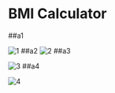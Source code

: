 # BMI Calculator 
##a1

![1](https://user-images.githubusercontent.com/90050699/176993035-e859b3d2-34fe-4826-bbd4-8e65ea1609a4.jpeg)
##a2
![2](https://user-images.githubusercontent.com/90050699/176993039-cbfed310-6235-4b0a-ba7a-2a818620c033.jpeg)
##a3

![3](https://user-images.githubusercontent.com/90050699/176993042-5bed98c8-03e0-4608-9c34-d00c54c5498f.jpeg)
##a4

![4](https://user-images.githubusercontent.com/90050699/176993045-ed36a2a0-b2cf-4e87-a11a-84c544118678.jpeg)
